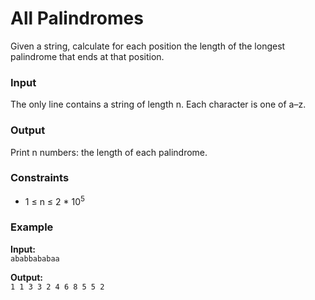 ﻿# All Palindromes

Given a string, calculate for each position the length of the longest palindrome that ends at that position.

### Input
The only line contains a string of length n. Each character is one of a–z.

### Output
Print n numbers: the length of each palindrome.

### Constraints

- 1 &le; n &le; 2 * 10<sup>5</sup>

### Example

**Input:**  
`ababbababaa`

**Output:**  
`1 1 3 3 2 4 6 8 5 5 2`